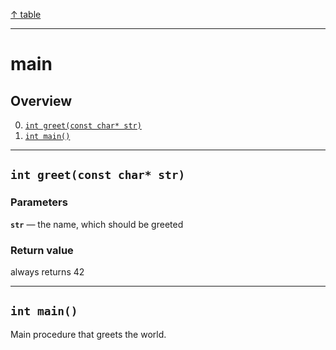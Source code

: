 [&#8593; table](table.md)
***

# main
## Overview
0. [`int greet(const char* str)`](#int-greetconst-char-str)
1. [`int main()`](#int-main)

---

## `int greet(const char* str)`

### Parameters
**`str`** &#8213; the name, which should be greeted
### Return value
always returns 42



---

## `int main()`

Main procedure that greets the world.

